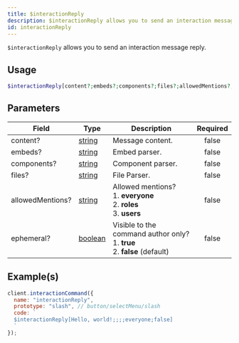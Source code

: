 ```yaml
---
title: $interactionReply
description: $interactionReply allows you to send an interaction message reply.
id: interactionReply
---
```


`$interactionReply` allows you to send an interaction message reply.

## Usage

```php
$interactionReply[content?;embeds?;components?;files?;allowedMentions?;ephemeral?]
```

## Parameters

| Field            | Type                                                                                                | Description                                                                          | Required |
| ---------------- | --------------------------------------------------------------------------------------------------- | ------------------------------------------------------------------------------------ | :------: |
| content?         | [string](https://developer.mozilla.org/en-US/docs/Web/JavaScript/Reference/Global_Objects/String)   | Message content.                                                                     |  false   |
| embeds?          | [string](https://developer.mozilla.org/en-US/docs/Web/JavaScript/Reference/Global_Objects/String)   | Embed parser.                                                                        |  false   |
| components?      | [string](https://developer.mozilla.org/en-US/docs/Web/JavaScript/Reference/Global_Objects/String)   | Component parser.                                                                    |  false   |
| files?           | [string](https://developer.mozilla.org/en-US/docs/Web/JavaScript/Reference/Global_Objects/String)   | File Parser.                                                                         |  false   |
| allowedMentions? | [string](https://developer.mozilla.org/en-US/docs/Web/JavaScript/Reference/Global_Objects/String)   | Allowed mentions? <br /> 1. **everyone** <br /> 2. **roles** <br /> 3. **users**     |  false   |
| ephemeral?       | [boolean](https://developer.mozilla.org/en-US/docs/Web/JavaScript/Reference/Global_Objects/Boolean) | Visible to the command author only? <br /> 1. **true** <br /> 2. **false** (default) |  false   |

## Example(s)

```javascript
client.interactionCommand({
  name: "interactionReply",
  prototype: "slash", // button/selectMenu/slash
  code: `
  $interactionReply[Hello, world!;;;;everyone;false]
  `
});
```
